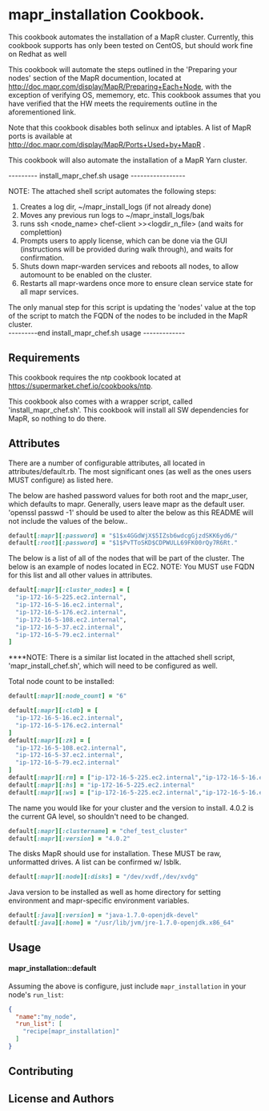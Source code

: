 mapr_installation Cookbook.
==========================
This cookbook automates the installation of a MapR cluster.  Currently, this cookbook supports has only been tested on CentOS, but should work fine on Redhat as well

This cookbook will automate the steps outlined in the 'Preparing your nodes' section of the MapR documention, located at http://doc.mapr.com/display/MapR/Preparing+Each+Node, with the exception of verifying OS, mememory, etc.  This cookbook assumes that you have verified that the HW meets the requirements outline in the aforementioned link.

Note that this cookbook disables both selinux and iptables.  A list of MapR ports is available at http://doc.mapr.com/display/MapR/Ports+Used+by+MapR .

This cookbook will also automate the installation of a MapR Yarn cluster.


--------- install_mapr_chef.sh usage -----------------

NOTE:  The attached shell script automates the following steps:
  1.  Creates a log dir, ~/mapr_install_logs (if not already done)
  2.  Moves any previous run logs to ~/mapr_install_logs/bak
  3.  runs ssh <node_name> chef-client >><logdir_n_file> (and waits for complettion)
  4.  Prompts users to apply license, which can be done via the GUI (instructions will be provided during walk through), and waits for confirmation.
  5.  Shuts down mapr-warden services and reboots all nodes, to allow automount to be enabled on the cluster.
  6.  Restarts all mapr-wardens once more to ensure clean service state for all mapr services. 

The only manual step for this script is updating the 'nodes' value at the top of the script to match the FQDN of the nodes to be included in the MapR cluster.  
---------end  install_mapr_chef.sh usage -------------

Requirements
------------
This cookbook requires the ntp cookbook located at https://supermarket.chef.io/cookbooks/ntp.

This cookbook also comes with a wrapper script, called 'install_mapr_chef.sh'.
This cookbook will install all SW dependencies for MapR, so nothing to do there.

Attributes
----------
There are a number of configurable attributes, all located in attributes/default.rb.  The most significant ones (as well as the ones users MUST configure) as listed here.

The below are hashed password values for both root and the mapr_user, which defaults to mapr.  Generally, users leave mapr as the default user.  'openssl passwd -1' should be used to alter the below as this README will not include the values of the below..  

```ruby
default[:mapr][:password] = "$1$x4GGdWjX$5IZsb6wdcgGjzdSKK6yd6/"
default[:root][:password] = "$1$PvTToSKD$CDPWULL69FK00rQy7R6Rt."
```

The below is a list of all of the nodes that will be part of the cluster.  The below is an example of nodes located in EC2.  NOTE:  You MUST use FQDN for this list and all other values in attributes.

```ruby
default[:mapr][:cluster_nodes] = [
  "ip-172-16-5-225.ec2.internal",           
  "ip-172-16-5-16.ec2.internal",
  "ip-172-16-5-176.ec2.internal",
  "ip-172-16-5-108.ec2.internal",
  "ip-172-16-5-37.ec2.internal",
  "ip-172-16-5-79.ec2.internal"
]
```

****NOTE:  There is a similar list located in the attached shell script, 'mapr_install_chef.sh', which will need to be configured as well.



Total node count to be installed:

```ruby
default[:mapr][:node_count] = "6"

default[:mapr][:cldb] = [
  "ip-172-16-5-16.ec2.internal",
  "ip-172-16-5-176.ec2.internal"
]
default[:mapr][:zk] = [
  "ip-172-16-5-108.ec2.internal",
  "ip-172-16-5-37.ec2.internal",
  "ip-172-16-5-79.ec2.internal"
]
default[:mapr][:rm] = ["ip-172-16-5-225.ec2.internal","ip-172-16-5-16.ec2.internal"]
default[:mapr][:hs] = "ip-172-16-5-225.ec2.internal"
default[:mapr][:ws] = ["ip-172-16-5-225.ec2.internal","ip-172-16-5-16.ec2.internal"]
```

The name you would like for your cluster and the version to install.  4.0.2 is the current GA level, so shouldn't need to be changed.

```ruby
default[:mapr][:clustername] = "chef_test_cluster"
default[:mapr][:version] = "4.0.2"
```

The disks MapR should use for installation.  These MUST be raw, unformatted drives.  A list can be confirmed w/ lsblk.

```ruby
default[:mapr][:node][:disks] = "/dev/xvdf,/dev/xvdg"
```

Java version to be installed as well as home directory for setting environment and mapr-specific environment variables.

```ruby
default[:java][:version] = "java-1.7.0-openjdk-devel"
default[:java][:home] = "/usr/lib/jvm/jre-1.7.0-openjdk.x86_64"
```

Usage
-----
#### mapr_installation::default

Assuming the above is configure, just include `mapr_installation` in your node's `run_list`:

```json
{
  "name":"my_node",
  "run_list": [
    "recipe[mapr_installation]"
  ]
}
```


Contributing
------------

License and Authors
-------------------
